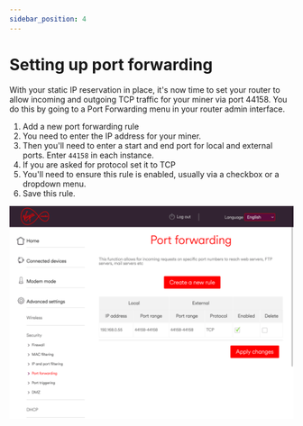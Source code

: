 ```yaml
---
sidebar_position: 4
---
```

# Setting up port forwarding

With your static IP reservation in place, it's now time to set your router to allow incoming and outgoing TCP traffic for your miner via port 44158. You do this by going to a Port Forwarding menu in your router admin interface.

1. Add a new port forwarding rule
2. You need to enter the IP address for your miner.
3. Then you'll need to enter a start and end port for local and external ports. Enter `44158` in each instance.
4. If you are asked for protocol set it to TCP
5. You'll need to ensure this rule is enabled, usually via a checkbox or a dropdown menu.
6. Save this rule.

![Port forwarding](./assets/port-forwarding-virgin-router.png)